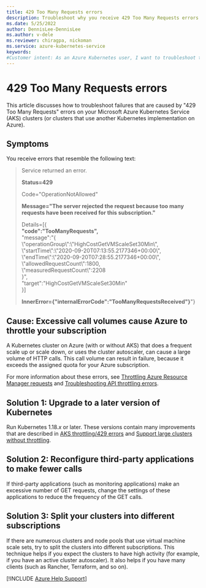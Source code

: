 ```yaml
---
title: 429 Too Many Requests errors
description: Troubleshoot why you receive 429 Too Many Requests errors on your Kubernetes clusters.
ms.date: 5/25/2022
author: DennisLee-DennisLee
ms.author: v-dele
ms.reviewer: chiragpa, nickoman
ms.service: azure-kubernetes-service
keywords:
#Customer intent: As an Azure Kubernetes user, I want to troubleshoot the 429 Too Many Requests errors that I'm receiving so that I can successfully use my Kubernetes cluster configured without exceeding the assigned quota for my Azure subscription.
---
```

# 429 Too Many Requests errors

This article discusses how to troubleshoot failures that are caused by "429 Too Many Requests" errors on your Microsoft Azure Kubernetes Service (AKS) clusters (or clusters that use another Kubernetes implementation on Azure).

## Symptoms

You receive errors that resemble the following text:

> Service returned an error.
>
> **Status=429**
>
> Code=\"OperationNotAllowed\"
>
> **Message=\"The server rejected the request because too many requests have been received for this subscription.\"**
>
> Details=[{  
> **\"code\":\"TooManyRequests\",**  
> \"message\":\"{  
> \\\"operationGroup\\\":\\\"HighCostGetVMScaleSet30Min\\\",  
> \\\"startTime\\\":\\\"2020-09-20T07:13:55.2177346+00:00\\\",  
> \\\"endTime\\\":\\\"2020-09-20T07:28:55.2177346+00:00\\\",  
> \\\"allowedRequestCount\\\":1800,  
> \\\"measuredRequestCount\\\":2208  
> }\",  
> \"target\":\"HighCostGetVMScaleSet30Min\"  
> }]
>
> **InnerError={\"internalErrorCode\":\"TooManyRequestsReceived\"}**"}

## Cause: Excessive call volumes cause Azure to throttle your subscription

A Kubernetes cluster on Azure (with or without AKS) that does a frequent scale up or scale down, or uses the cluster autoscaler, can cause a large volume of HTTP calls. This call volume can result in failure, because it exceeds the assigned quota for your Azure subscription.

For more information about these errors, see [Throttling Azure Resource Manager requests](/azure/azure-resource-manager/management/request-limits-and-throttling) and [Troubleshooting API throttling errors](/troubleshoot/azure/virtual-machines/troubleshooting-throttling-errors).

## Solution 1: Upgrade to a later version of Kubernetes

Run Kubernetes 1.18.*x* or later. These versions contain many improvements that are described in [AKS throttling/429 errors](https://github.com/Azure/AKS/issues/1413) and [Support large clusters without throttling](https://github.com/kubernetes-sigs/cloud-provider-azure/issues/247).

## Solution 2: Reconfigure third-party applications to make fewer calls

If third-party applications (such as monitoring applications) make an excessive number of GET requests, change the settings of these applications to reduce the frequency of the GET calls.

## Solution 3: Split your clusters into different subscriptions

If there are numerous clusters and node pools that use virtual machine scale sets, try to split the clusters into different subscriptions. This technique helps if you expect the clusters to have high activity (for example, if you have an active cluster autoscaler). It also helps if you have many clients (such as Rancher, Terraform, and so on).

[!INCLUDE [Azure Help Support](../../includes/azure-help-support.md)]
